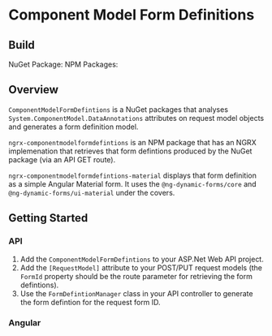 # Component Model Form Definitions

## Build 

NuGet Package: 
NPM Packages:

## Overview

`ComponentModelFormDefintions` is a NuGet packages that analyses `System.ComponentModel.DataAnnotations` attributes on request model objects and generates a form definition model.

`ngrx-componentmodelformdefintions` is an NPM package that has an NGRX implemenation that retrieves that form defintions produced by the NuGet package (via an API GET route).

`ngrx-componentmodelformdefintions-material` displays that form definition as a simple Angular Material form.  It uses the `@ng-dynamic-forms/core` and `@ng-dynamic-forms/ui-material` under the covers.

## Getting Started

### API
1. Add the `ComponentModelFormDefintions` to your ASP.Net Web API project.
2. Add the `[RequestModel]` attribute to your POST/PUT request models (the `FormId` property should be the route parameter for retrieving the form defintions).
3. Use the `FormDefintionManager` class in your API controller to generate the form defintion for the request form ID.

### Angular